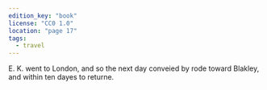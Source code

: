 ```yaml
---
edition_key: "book"
license: "CC0 1.0"
location: "page 17"
tags:
  - travel
---
```

E. K. went to London, and so the
next day conveied by rode toward Blakley, and within ten dayes
to returne.
